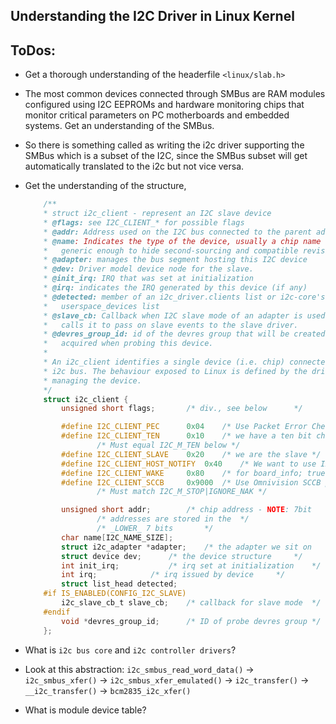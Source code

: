## Understanding the I2C Driver in Linux Kernel

## ToDos:
- Get a thorough understanding of the headerfile ```<linux/slab.h>```
- The most common devices connected through SMBus are RAM modules configured using I2C 
EEPROMs and hardware monitoring chips that monitor critical parameters on PC motherboards and embedded systems. Get an understanding of the SMBus.
- So there is something called as writing the i2c driver supporting the SMBus which is a subset of the I2C, since the SMBus subset will get automatically translated to the i2c but not vice versa.
- Get the understanding of the structure,
    ```C
        /**
        * struct i2c_client - represent an I2C slave device
        * @flags: see I2C_CLIENT_* for possible flags
        * @addr: Address used on the I2C bus connected to the parent adapter.
        * @name: Indicates the type of the device, usually a chip name that's
        *	generic enough to hide second-sourcing and compatible revisions.
        * @adapter: manages the bus segment hosting this I2C device
        * @dev: Driver model device node for the slave.
        * @init_irq: IRQ that was set at initialization
        * @irq: indicates the IRQ generated by this device (if any)
        * @detected: member of an i2c_driver.clients list or i2c-core's
        *	userspace_devices list
        * @slave_cb: Callback when I2C slave mode of an adapter is used. The adapter
        *	calls it to pass on slave events to the slave driver.
        * @devres_group_id: id of the devres group that will be created for resources
        *	acquired when probing this device.
        *
        * An i2c_client identifies a single device (i.e. chip) connected to an
        * i2c bus. The behaviour exposed to Linux is defined by the driver
        * managing the device.
        */
        struct i2c_client {
	        unsigned short flags;		/* div., see below		*/

            #define I2C_CLIENT_PEC		0x04	/* Use Packet Error Checking */
            #define I2C_CLIENT_TEN		0x10	/* we have a ten bit chip address */
					/* Must equal I2C_M_TEN below */
            #define I2C_CLIENT_SLAVE	0x20	/* we are the slave */
            #define I2C_CLIENT_HOST_NOTIFY	0x40	/* We want to use I2C host notify*/
            #define I2C_CLIENT_WAKE		0x80	/* for board_info; true iff can wake */
            #define I2C_CLIENT_SCCB		0x9000	/* Use Omnivision SCCB protocol */
					/* Must match I2C_M_STOP|IGNORE_NAK */

	        unsigned short addr;		/* chip address - NOTE: 7bit	*/
					/* addresses are stored in the	*/
					/* _LOWER_ 7 bits		*/
            char name[I2C_NAME_SIZE];
            struct i2c_adapter *adapter;	/* the adapter we sit on	*/
            struct device dev;		/* the device structure		*/
            int init_irq;			/* irq set at initialization	*/
            int irq;			/* irq issued by device		*/
            struct list_head detected;
        #if IS_ENABLED(CONFIG_I2C_SLAVE)
            i2c_slave_cb_t slave_cb;	/* callback for slave mode	*/
        #endif
            void *devres_group_id;		/* ID of probe devres group	*/
        };
    ```
- What is ```i2c bus core``` and ```i2c controller drivers```?
- Look at this abstraction: 
```i2c_smbus_read_word_data()``` -> ```i2c_smbus_xfer()``` -> ```i2c_smbus_xfer_emulated()``` -> ```i2c_transfer()``` -> ```__i2c_transfer()``` -> ```bcm2835_i2c_xfer()```

- What is module device table?